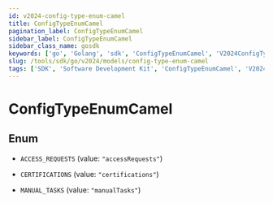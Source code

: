 ```yaml
---
id: v2024-config-type-enum-camel
title: ConfigTypeEnumCamel
pagination_label: ConfigTypeEnumCamel
sidebar_label: ConfigTypeEnumCamel
sidebar_class_name: gosdk
keywords: ['go', 'Golang', 'sdk', 'ConfigTypeEnumCamel', 'V2024ConfigTypeEnumCamel'] 
slug: /tools/sdk/go/v2024/models/config-type-enum-camel
tags: ['SDK', 'Software Development Kit', 'ConfigTypeEnumCamel', 'V2024ConfigTypeEnumCamel']
---
```


# ConfigTypeEnumCamel

## Enum


* `ACCESS_REQUESTS` (value: `"accessRequests"`)

* `CERTIFICATIONS` (value: `"certifications"`)

* `MANUAL_TASKS` (value: `"manualTasks"`)


